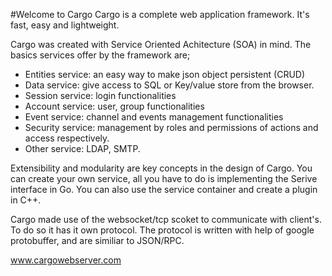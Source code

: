 #Welcome to Cargo 
Cargo is a complete web application framework. It's fast, easy and lightweight. 

Cargo was created with Service Oriented Achitecture (SOA) in mind. The basics services offer by the framework are;

- Entities service: an easy way to make json object persistent (CRUD)
- Data service: give access to SQL or Key/value store from the browser.
- Session service: login functionalities
- Account service: user, group functionalities
- Event service: channel and events management functionalities
- Security service: management by roles and permissions of actions and access respectively.
- Other service: LDAP, SMTP.

Extensibility and modularity are key concepts in the design of Cargo. You can create your own service, all you have to do is implementing the Serive interface in Go. You can also use the service container and create a plugin in C++.

Cargo made use of the websocket/tcp scoket to communicate with client's. To do so it has it own protocol. The protocol is written with help of google protobuffer, and are similiar to JSON/RPC. 

www.cargowebserver.com
